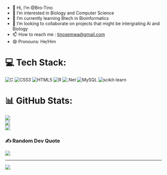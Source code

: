 - 👋 Hi, I’m @Bro-Tino </br>
- 👀 I’m interested in Biology and Computer Science</br>
- 🌱 I’m currently learning Btech in Bioinformatics</br>
- 💞️ I’m looking to collaborate on projects that might be intergrating Ai and Biology</br>
- 📫 How to reach me : tinosemwa@gmail.com</br>
- 😄 Pronouns: He/Him</br>




# 💻 Tech Stack:
![C](https://img.shields.io/badge/c-%2300599C.svg?style=for-the-badge&logo=c&logoColor=white) ![CSS3](https://img.shields.io/badge/css3-%231572B6.svg?style=for-the-badge&logo=css3&logoColor=white) ![HTML5](https://img.shields.io/badge/html5-%23E34F26.svg?style=for-the-badge&logo=html5&logoColor=white) ![R](https://img.shields.io/badge/r-%23276DC3.svg?style=for-the-badge&logo=r&logoColor=white) ![.Net](https://img.shields.io/badge/.NET-5C2D91?style=for-the-badge&logo=.net&logoColor=white) ![MySQL](https://img.shields.io/badge/mysql-4479A1.svg?style=for-the-badge&logo=mysql&logoColor=white) ![scikit-learn](https://img.shields.io/badge/scikit--learn-%23F7931E.svg?style=for-the-badge&logo=scikit-learn&logoColor=white)
# 📊 GitHub Stats:
![](https://github-readme-stats.vercel.app/api?username=Bro-Tino&theme=dark&hide_border=false&include_all_commits=false&count_private=false)<br/>
![](https://nirzak-streak-stats.vercel.app/?user=Bro-Tino&theme=dark&hide_border=false)<br/>
![](https://github-readme-stats.vercel.app/api/top-langs/?username=Bro-Tino&theme=dark&hide_border=false&include_all_commits=false&count_private=false&layout=compact)

### ✍️ Random Dev Quote
![](https://quotes-github-readme.vercel.app/api?type=horizontal&theme=radical)

---
[![](https://visitcount.itsvg.in/api?id=Bro-Tino&icon=0&color=0)](https://visitcount.itsvg.in)


